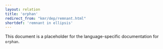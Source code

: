 ```yaml
---
layout: relation
title: 'orphan'
redirect_from: "kmr/dep/remnant.html"
shortdef: 'remnant in ellipsis'
---
```


This document is a placeholder for the language-specific documentation
for `orphan`.
